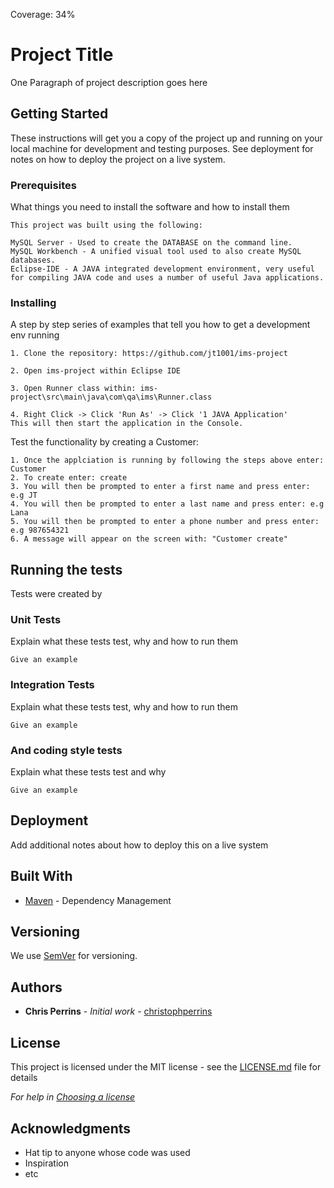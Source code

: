 Coverage: 34%
# Project Title

One Paragraph of project description goes here

## Getting Started

These instructions will get you a copy of the project up and running on your local machine for development and testing purposes. See deployment for notes on how to deploy the project on a live system.

### Prerequisites

What things you need to install the software and how to install them

```
This project was built using the following:

MySQL Server - Used to create the DATABASE on the command line.
MySQL Workbench - A unified visual tool used to also create MySQL databases.
Eclipse-IDE - A JAVA integrated development environment, very useful for compiling JAVA code and uses a number of useful Java applications.
```

### Installing

A step by step series of examples that tell you how to get a development env running

```
1. Clone the repository: https://github.com/jt1001/ims-project

2. Open ims-project within Eclipse IDE

3. Open Runner class within: ims-project\src\main\java\com\qa\ims\Runner.class

4. Right Click -> Click 'Run As' -> Click '1 JAVA Application'
This will then start the application in the Console.

```

Test the functionality by creating a Customer:

```
1. Once the applciation is running by following the steps above enter: Customer
2. To create enter: create
3. You will then be prompted to enter a first name and press enter: e.g JT
4. You will then be prompted to enter a last name and press enter: e.g Lana
5. You will then be prompted to enter a phone number and press enter: e.g 987654321
6. A message will appear on the screen with: "Customer create"
```


## Running the tests

Tests were created by 

### Unit Tests 

Explain what these tests test, why and how to run them

```
Give an example
```

### Integration Tests 
Explain what these tests test, why and how to run them

```
Give an example
```

### And coding style tests

Explain what these tests test and why

```
Give an example
```

## Deployment

Add additional notes about how to deploy this on a live system

## Built With

* [Maven](https://maven.apache.org/) - Dependency Management

## Versioning

We use [SemVer](http://semver.org/) for versioning.

## Authors

* **Chris Perrins** - *Initial work* - [christophperrins](https://github.com/christophperrins)

## License

This project is licensed under the MIT license - see the [LICENSE.md](LICENSE.md) file for details 

*For help in [Choosing a license](https://choosealicense.com/)*

## Acknowledgments

* Hat tip to anyone whose code was used
* Inspiration
* etc
